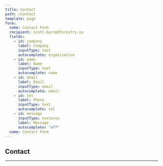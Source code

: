 ```yaml
---
title: Contact
path: /contact
template: page
form:
  name: Contact Form
  recipient: scott.byrne@forestry.io
  fields:
    - id: company
      label: Company
      inputType: text
      autocomplete: organization
    - id: name
      label: Name
      inputType: text
      autocomplete: name
    - id: email
      label: Email
      inputType: email
      autocomplete: email
    - id: tel
      label: Phone
      inputType: text
      autocomplete: tel
    - id: message
      inputType: textarea
      label: Message
      autocomplete: "off"
  name: Contact Form
---
```


## Contact

---
